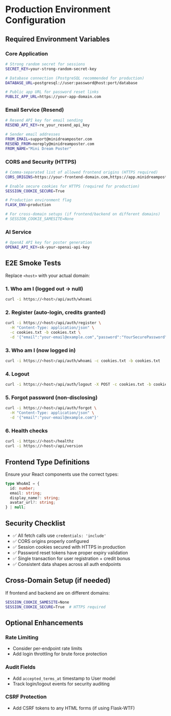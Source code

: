 # Production Environment Configuration

## Required Environment Variables

### Core Application
```bash
# Strong random secret for sessions
SECRET_KEY=your-strong-random-secret-key

# Database connection (PostgreSQL recommended for production)
DATABASE_URL=postgresql://user:password@host:port/database

# Public app URL for password reset links
PUBLIC_APP_URL=https://your-app-domain.com
```

### Email Service (Resend)
```bash
# Resend API key for email sending
RESEND_API_KEY=re_your_resend_api_key

# Sender email addresses
FROM_EMAIL=support@minidreamposter.com
RESEND_FROM=noreply@minidreamposter.com
FROM_NAME="Mini Dream Poster"
```

### CORS and Security (HTTPS)
```bash
# Comma-separated list of allowed frontend origins (HTTPS required)
CORS_ORIGINS=https://your-frontend-domain.com,https://app.minidreamposter.com

# Enable secure cookies for HTTPS (required for production)
SESSION_COOKIE_SECURE=True

# Production environment flag
FLASK_ENV=production

# For cross-domain setups (if frontend/backend on different domains)
# SESSION_COOKIE_SAMESITE=None
```

### AI Service
```bash
# OpenAI API key for poster generation
OPENAI_API_KEY=sk-your-openai-api-key
```

## E2E Smoke Tests

Replace `<host>` with your actual domain:

### 1. Who am I (logged out → null)
```bash
curl -i https://<host>/api/auth/whoami
```

### 2. Register (auto-login, credits granted)
```bash
curl -i https://<host>/api/auth/register \
  -H "Content-Type: application/json" \
  -c cookies.txt -b cookies.txt \
  -d '{"email":"your-email@example.com","password":"YourSecurePassword","display_name":"Your Name"}'
```

### 3. Who am I (now logged in)
```bash
curl -i https://<host>/api/auth/whoami -c cookies.txt -b cookies.txt
```

### 4. Logout
```bash
curl -i https://<host>/api/auth/logout -X POST -c cookies.txt -b cookies.txt
```

### 5. Forgot password (non-disclosing)
```bash
curl -i https://<host>/api/auth/forgot \
  -H "Content-Type: application/json" \
  -d '{"email":"your-email@example.com"}'
```

### 6. Health checks
```bash
curl -i https://<host>/healthz
curl -i https://<host>/api/version
```

## Frontend Type Definitions

Ensure your React components use the correct types:

```typescript
type WhoAmI = {
  id: number;
  email: string;
  display_name?: string;
  avatar_url?: string;
} | null;
```

## Security Checklist

- ✅ All fetch calls use `credentials: 'include'`
- ✅ CORS origins properly configured
- ✅ Session cookies secured with HTTPS in production
- ✅ Password reset tokens have proper expiry validation
- ✅ Single transaction for user registration + credit bonus
- ✅ Consistent data shapes across all auth endpoints

## Cross-Domain Setup (if needed)

If frontend and backend are on different domains:

```bash
SESSION_COOKIE_SAMESITE=None
SESSION_COOKIE_SECURE=True  # HTTPS required
```

## Optional Enhancements

### Rate Limiting
- Consider per-endpoint rate limits
- Add login throttling for brute force protection

### Audit Fields
- Add `accepted_terms_at` timestamp to User model
- Track login/logout events for security auditing

### CSRF Protection
- Add CSRF tokens to any HTML forms (if using Flask-WTF)
